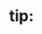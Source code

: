 # tip:  
<img src="http://latex.codecogs.com/gif.latex?N_A(t+\Delta t)\approx N_A(t)+[\frac{N_{A0}}{\tau}+\frac{N_{B0}}{\tau}-\frac{2N_A(t)}{\tau}]\Delta t" alt="" title="" /> 
